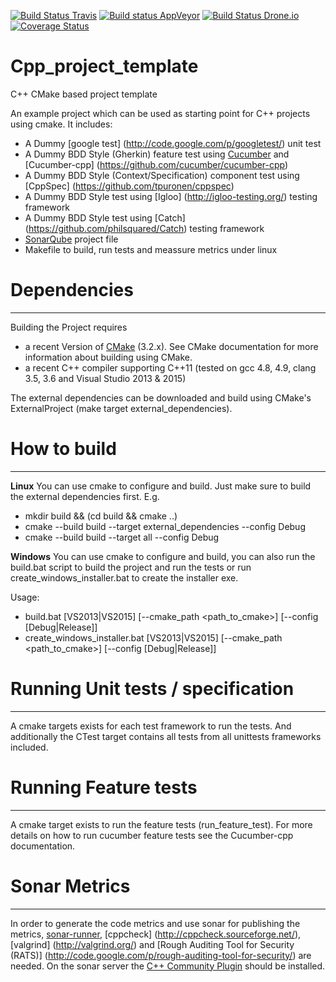 [![Build Status Travis](https://travis-ci.org/meshell/Cpp_project_template.png)](https://travis-ci.org/meshell/Cpp_project_template)
[![Build status AppVeyor](https://ci.appveyor.com/api/projects/status/u0axo813um798dc7?svg=true)](https://ci.appveyor.com/project/meshell/cpp-project-template)
[![Build Status Drone.io](https://drone.io/github.com/meshell/Cpp_project_template/status.png)](https://drone.io/github.com/meshell/Cpp_project_template/latest)
[![Coverage Status](https://coveralls.io/repos/meshell/Cpp_project_template/badge.svg)](https://coveralls.io/r/meshell/Cpp_project_template)

Cpp_project_template
======================

C++ CMake based project template

An example project which can be used as starting point for C++ projects using cmake. It includes:
* A Dummy [google test] (http://code.google.com/p/googletest/) unit test
* A Dummy BDD Style (Gherkin) feature test using [Cucumber](http://cukes.info/) and [Cucumber-cpp] (https://github.com/cucumber/cucumber-cpp)
* A Dummy BDD Style (Context/Specification) component test using [CppSpec] (https://github.com/tpuronen/cppspec)
* A Dummy BDD Style test using [Igloo] (http://igloo-testing.org/) testing framework
* A Dummy BDD Style test using [Catch] (https://github.com/philsquared/Catch) testing framework
* [SonarQube](http://www.sonarqube.org/) project file
* Makefile to build, run tests and meassure metrics under linux


# Dependencies
---------------
Building the Project requires 
* a recent Version of [CMake](http://www.cmake.org/) (3.2.x). See CMake documentation for more information about building using CMake.
* a recent C++ compiler supporting C++11 (tested on gcc 4.8, 4.9, clang 3.5, 3.6 and Visual Studio 2013 & 2015)

The external dependencies can be downloaded and build using CMake's ExternalProject (make target external_dependencies).

# How to build
--------------

__Linux__
You can use cmake to configure and build. Just make sure to build the external dependencies first.
E.g.
* mkdir build && (cd build && cmake ..)
* cmake --build build --target external_dependencies --config Debug
* cmake --build build --target all --config Debug

__Windows__
You can use cmake to configure and build, you can also run the build.bat script to build the project and run the tests or run create_windows_installer.bat to create the installer exe.

Usage:
* build.bat [VS2013|VS2015] [--cmake_path <path_to_cmake>] [--config [Debug|Release]]
* create_windows_installer.bat [VS2013|VS2015] [--cmake_path <path_to_cmake>] [--config [Debug|Release]]

# Running Unit tests / specification
------------------------
A cmake targets exists for each test framework to run the tests. And additionally the CTest target contains all tests from all unittests frameworks included. 

# Running Feature tests
------------------------
A cmake target exists to run the feature tests (run_feature_test). 
For more details on how to run cucumber feature tests see the Cucumber-cpp documentation.

# Sonar Metrics
----------------
In order to generate the code metrics and use sonar for publishing the metrics, [sonar-runner](http://docs.codehaus.org/display/SONAR/Installing+and+Configuring+Sonar+Runner), [cppcheck] (http://cppcheck.sourceforge.net/), [valgrind] (http://valgrind.org/) and [Rough Auditing Tool for Security (RATS)] (http://code.google.com/p/rough-auditing-tool-for-security/) are needed. 
On the sonar server the [C++ Community Plugin](http://docs.codehaus.org/pages/viewpage.action?pageId=185073817) should be installed.
